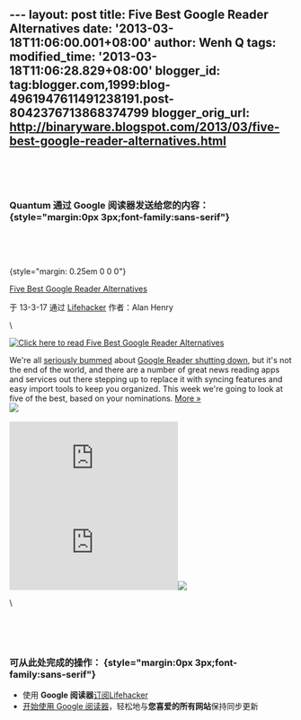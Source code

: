 --- layout: post title: Five Best Google Reader Alternatives date:
'2013-03-18T11:06:00.001+08:00' author: Wenh Q tags: modified\_time:
'2013-03-18T11:06:28.829+08:00' blogger\_id:
tag:blogger.com,1999:blog-4961947611491238191.post-8042376713868374799
blogger\_orig\_url:
http://binaryware.blogspot.com/2013/03/five-best-google-reader-alternatives.html
---

 

 

### Quantum 通过 Google 阅读器发送给您的内容： {style="margin:0px 3px;font-family:sans-serif"}

 

 

 {style="margin: 0.25em 0 0 0"}

[Five Best Google Reader
Alternatives](http://feeds.gawker.com/~r/lifehacker/full/~3/0epmVvxc56o/five-best-google-reader-alternatives)

于 13-3-17 通过 [Lifehacker](http://lifehacker.com) 作者：Alan Henry

\

[![Click here to read Five Best Google Reader
Alternatives](http://img.gawkerassets.com/img/18hlv47qa2xigpng/xlarge.png "Click here to read Five Best Google Reader Alternatives")](http://lifehacker.com/5990881/five-best-google-reader-alternatives "Click here to read Five Best Google Reader Alternatives")

We're all [seriously bummed](http://youtu.be/umDr0mPuyQc) about [Google
Reader shutting
down](http://lifehacker.com/5990456/google-reader-is-getting-shut-down-here-are-the-best-alternatives),
but it's not the end of the world, and there are a number of great news
reading apps and services out there stepping up to replace it with
syncing features and easy import tools to keep you organized. This week
we're going to look at five of the best, based on your nominations.
[More »](http://lifehacker.com/5990881/five-best-google-reader-alternatives "Click here to read more about Five Best Google Reader Alternatives")
\
![](http://lifehacker.feedsportal.com/c/34977/f/647165/s/29aa504e/mf.gif)\
\
[![](http://da.feedsportal.com/r/159490322265/u/49/f/647165/c/34977/s/29aa504e/a2.img)](http://da.feedsportal.com/r/159490322265/u/49/f/647165/c/34977/s/29aa504e/a2.htm)![](http://pi.feedsportal.com/r/159490322265/u/49/f/647165/c/34977/s/29aa504e/a2t.img)![](http://feeds.feedburner.com/~r/lifehacker/full/~4/0epmVvxc56o)

\

 

 

### 可从此处完成的操作： {style="margin:0px 3px;font-family:sans-serif"}

-   使用 **Google
    阅读器**[订阅Lifehacker](http://www.google.com/reader/view/feed%2Fhttp%3A%2F%2Ffeeds.gawker.com%2Flifehacker%2Ffull?source=email)
-   [开始使用 Google
    阅读器](http://www.google.com/reader/?source=email)，轻松地与**您喜爱的所有网站**保持同步更新

 

 
